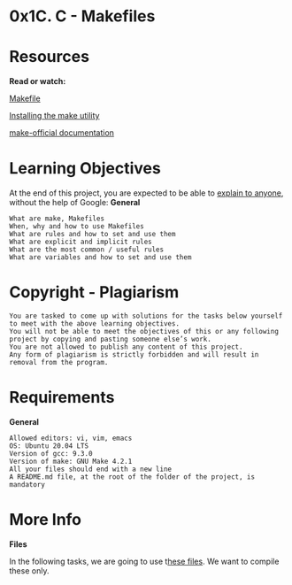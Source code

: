 # 0x1C. C - Makefiles

# Resources

**Read or watch:**

   [Makefile](https://alx-intranet.hbtn.io/rltoken/moIpBFMN3sJcVMNn5VIFlA)
   
   [Installing the make utility](https://alx-intranet.hbtn.io/rltoken/1AUviCUw3TrznESzWbrKAQ)
   
   [make-official documentation](https://alx-intranet.hbtn.io/rltoken/vQFeXLq1izNua2z2dVl5Yg)

# Learning Objectives

At the end of this project, you are expected to be able to [explain to anyone](https://alx-intranet.hbtn.io/rltoken/u_RzOFqA4lSt5AdGRAfQ_w), without the help of Google:
**General**

    What are make, Makefiles
    When, why and how to use Makefiles
    What are rules and how to set and use them
    What are explicit and implicit rules
    What are the most common / useful rules
    What are variables and how to set and use them

# Copyright - Plagiarism

    You are tasked to come up with solutions for the tasks below yourself to meet with the above learning objectives.
    You will not be able to meet the objectives of this or any following project by copying and pasting someone else’s work.
    You are not allowed to publish any content of this project.
    Any form of plagiarism is strictly forbidden and will result in removal from the program.

# Requirements
**General**

    Allowed editors: vi, vim, emacs
    OS: Ubuntu 20.04 LTS
    Version of gcc: 9.3.0
    Version of make: GNU Make 4.2.1
    All your files should end with a new line
    A README.md file, at the root of the folder of the project, is mandatory

# More Info
**Files**

In the following tasks, we are going to use t[hese files](https://github.com/holbertonschool/0x1B.c). We want to compile these only.
